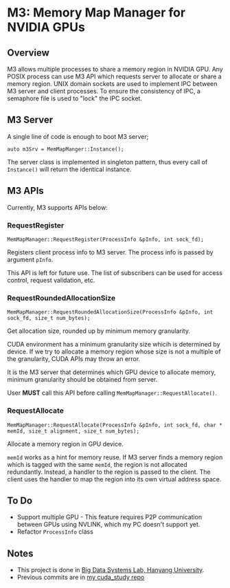 # M3: Memory Map Manager for NVIDIA GPUs

## Overview
M3 allows multiple processes to share a memory region in NVIDIA GPU.
Any POSIX process can use M3 API which requests server to allocate or share a memory region.
UNIX domain sockets are used to implement IPC between M3 server and client processes.
To ensure the consistency of IPC, a semaphore file is used to "lock" the IPC socket.

## M3 Server
A single line of code is enough to boot M3 server;

`auto m3Srv = MemMapManger::Instance();` 

The server class is implemented in singleton pattern, thus every call of `Instance()` will return the identical instance.

## M3 APIs
Currently, M3 supports APIs below:
### RequestRegister
`MemMapManager::RequestRegister(ProcessInfo &pInfo, int sock_fd);`

Registers client process info to M3 server. The process info is passed by argument `pInfo`.

This API is left for future use. The list of subscribers can be used for access control, request validation, etc.

### RequestRoundedAllocationSize
`MemMapManager::RequestRoundedAllocationSize(ProcessInfo &pInfo, int sock_fd, size_t num_bytes);`

Get allocation size, rounded up by minimum memory granularity.

CUDA environment has a minimum granularity size whicih is determined by device. If we try to allocate a memory region whose size is not a multiple of the granularity, CUDA APIs may throw an error.

It is the M3 server that determines which GPU device to allocate memory, minimum granularity should be obtained from server.

User **MUST** call this API before calling `MemMapManager::RequestAllocate()`.

### RequestAllocate
`MemMapManager::RequestAllocate(ProcessInfo &pInfo, int sock_fd, char * memId, size_t alignment, size_t num_bytes);`

Allocate a memory region in GPU device.

`memId` works as a hint for memory reuse. If M3 server finds a memory region which is tagged with the same `memId`, the region is not allocated redundantly. Instead, a handler to the region is passed to the client. The client uses the handler to map the region into its own virtual address space.

## To Do

* Support multiple GPU - This feature requires P2P communication between GPUs using NVLINK, which my PC doesn't support yet.
* Refactor `ProcessInfo` class

## Notes

* This project is done in [Big Data Systems Lab, Hanyang University](bdsl.hanyang.ac.kr).
* Previous commits are in [my cuda_study repo](https://github.com/seungpyo/cuda_study/tree/master/ipc)
